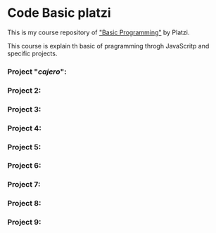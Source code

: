 # Code Basic platzi
This is my course repository of ["Basic Programming"](https://platzi.com/clases/programacion-basica/) by Platzi.

This course is explain th basic of pragramming throgh JavaScritp and specific projects.

### Project  "_cajero_":

### Project  2:
### Project  3:
### Project  4:
### Project  5:
### Project  6:
### Project  7:
### Project  8:
### Project  9:
<!--stackedit_data:
eyJoaXN0b3J5IjpbMTU3MTIwNjY5OV19
-->